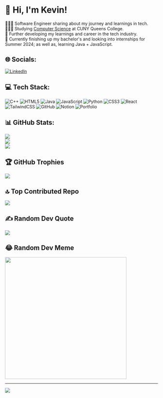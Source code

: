 # 👋 Hi, I'm Kevin!
👩🏻‍💻 Software Engineer sharing about my journey and learnings in tech.<br/><be>
👩🏻‍🎓 Studying [Computer Science](https://www.linkedin.com/in/kevin-lin-a4ba712b0/) at CUNY Queens College.<br/><be>
🎨 Further developing my learnings and career in the tech industry.<br/> <be>
💭 Currently finishing up my bachelor's and looking into internships for Summer 2024; as well as, learning Java + JavaScript.<br/>

## 🌐 Socials:
[![LinkedIn](https://img.shields.io/badge/LinkedIn-%230077B5.svg?logo=linkedin&logoColor=white)](https://linkedin.com/in/coutLiKe) 

## 💻 Tech Stack:
![C++](https://img.shields.io/badge/c++-%2300599C.svg?style=flat-square&logo=c%2B%2B&logoColor=white) ![HTML5](https://img.shields.io/badge/html5-%23E34F26.svg?style=flat-square&logo=html5&logoColor=white) ![Java](https://img.shields.io/badge/java-%23ED8B00.svg?style=flat-square&logo=openjdk&logoColor=white) ![JavaScript](https://img.shields.io/badge/javascript-%23323330.svg?style=flat-square&logo=javascript&logoColor=%23F7DF1E) ![Python](https://img.shields.io/badge/python-3670A0?style=flat-square&logo=python&logoColor=ffdd54) ![CSS3](https://img.shields.io/badge/css3-%231572B6.svg?style=flat-square&logo=css3&logoColor=white) ![React](https://img.shields.io/badge/react-%2320232a.svg?style=flat-square&logo=react&logoColor=%2361DAFB) ![TailwindCSS](https://img.shields.io/badge/tailwindcss-%2338B2AC.svg?style=flat-square&logo=tailwind-css&logoColor=white) ![GitHub](https://img.shields.io/badge/github-%23121011.svg?style=flat-square&logo=github&logoColor=white) ![Notion](https://img.shields.io/badge/Notion-%23000000.svg?style=flat-square&logo=notion&logoColor=white) ![Portfolio](https://img.shields.io/badge/Portfolio-%23000000.svg?style=flat-square&logo=firefox&logoColor=#FF7139)
## 📊 GitHub Stats:
![](https://github-readme-stats.vercel.app/api?username=coutLiKe&theme=graywhite&hide_border=false&include_all_commits=false&count_private=true)<br/>
![](https://github-readme-streak-stats.herokuapp.com/?user=coutLiKe&theme=graywhite&hide_border=false)<br/>
![](https://github-readme-stats.vercel.app/api/top-langs/?username=coutLiKe&theme=graywhite&hide_border=false&include_all_commits=false&count_private=true&layout=compact)

## 🏆 GitHub Trophies
![](https://github-profile-trophy.vercel.app/?username=coutLiKe&theme=chalk&no-frame=false&no-bg=true&margin-w=4)

## 🔝 Top Contributed Repo
![](https://github-contributor-stats.vercel.app/api?username=coutLiKe&limit=5&theme=dark&combine_all_yearly_contributions=true)

## ✍️ Random Dev Quote
![](https://quotes-github-readme.vercel.app/api?type=horizontal&theme=dark)

## 😂 Random Dev Meme
<img src='https://memer-new.vercel.app/' style="height: 400px;"/>

---
[![](https://visitcount.itsvg.in/api?id=coutLiKe&icon=2&color=12)](https://visitcount.itsvg.in)

